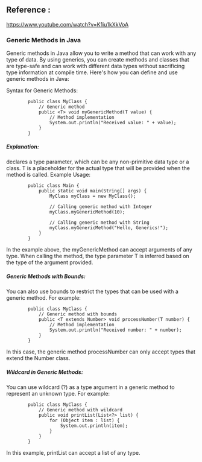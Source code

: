 ## Reference :
https://www.youtube.com/watch?v=K1iu1kXkVoA


### Generic Methods in Java 
Generic methods in Java allow you to write a method that can work with any type of data. By using generics, you can create methods and classes that are type-safe and can work with different data types without sacrificing type information at compile time. Here's how you can define and use generic methods in Java:

Syntax for Generic Methods:
      
            public class MyClass {
                // Generic method
                public <T> void myGenericMethod(T value) {
                    // Method implementation
                    System.out.println("Received value: " + value);
                }
            }

##### Explanation:
<T> declares a type parameter, which can be any non-primitive data type or a class.
T is a placeholder for the actual type that will be provided when the method is called.
Example Usage:

            public class Main {
                public static void main(String[] args) {
                    MyClass myClass = new MyClass();
            
                    // Calling generic method with Integer
                    myClass.myGenericMethod(10);
            
                    // Calling generic method with String
                    myClass.myGenericMethod("Hello, Generics!");
                }
            }
            
In the example above, the myGenericMethod can accept arguments of any type. When calling the method, the type parameter T is inferred based on the type of the argument provided.

##### Generic Methods with Bounds:
You can also use bounds to restrict the types that can be used with a generic method. For example:

            public class MyClass {
                // Generic method with bounds
                public <T extends Number> void processNumber(T number) {
                    // Method implementation
                    System.out.println("Received number: " + number);
                }
            }
            
In this case, the generic method processNumber can only accept types that extend the Number class.

##### Wildcard in Generic Methods:
You can use wildcard (?) as a type argument in a generic method to represent an unknown type. For example:

            public class MyClass {
                // Generic method with wildcard
                public void printList(List<?> list) {
                    for (Object item : list) {
                        System.out.println(item);
                    }
                }
            }

In this example, printList can accept a list of any type.
